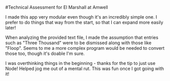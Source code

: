 #Technical Assessment for El Marshall at Amwell

I made this app very modular even though it's an incredibly simple one. I prefer to do things that way from the start, so that I can expand more easily later!

When analyzing the provided text file, I made the assumption that entries such as "Three Thousand" were to be dismissed along with those like "Floop". Seems to me a more complex program would be needed to convert those too, though it's doable I'm sure.

I was overthinking things in the beginning - thanks for the tip to just use Node! Helped jog me out of a mental rut. This was fun once I got going with it!
